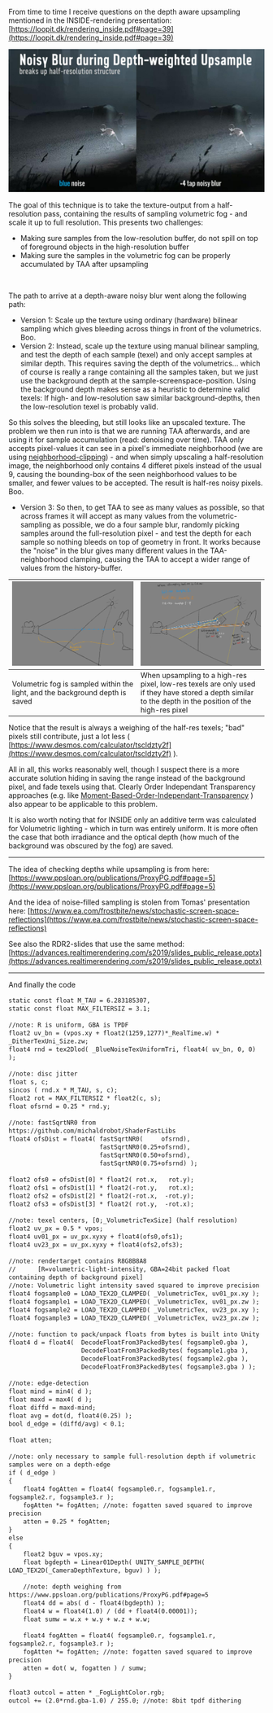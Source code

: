 From time to time I receive questions on the depth aware upsampling mentioned in the INSIDE-rendering presentation: [https://loopit.dk/rendering_inside.pdf#page=39](https://loopit.dk/rendering_inside.pdf#page=39)

![noisy blur](noisy_blur01.png)

The goal of this technique is to take the texture-output from a half-resolution pass, containing the results of sampling volumetric fog -  and scale it up to full resolution. This presents two challenges:
* Making sure samples from the low-resolution buffer, do not spill on top of foreground objects in the high-resolution buffer
* Making sure the samples in the volumetric fog can be properly accumulated by TAA after upsampling

<br>

The path to arrive at a depth-aware noisy blur went along the following path:

* Version 1: Scale up the texture using ordinary (hardware) bilinear sampling which gives bleeding across things in front of the volumetrics. Boo.
* Version 2: Instead, scale up the texture using manual bilinear sampling, and test the depth of each sample (texel) and only accept samples at similar depth. This requires saving the depth of the volumetrics... which of course is really a range containing all the samples taken, but we just use the background depth at the sample-screenspace-position. Using the background depth makes sense as a heuristic to determine valid texels: If high- and low-resolution saw similar background-depths, then the low-resolution texel is probably valid.

So this solves the bleeding, but still looks like an upscaled texture. The problem we then run into is that we are running TAA afterwards, and are using it for sample accumulation (read: denoising over time). TAA only accepts pixel-values it can see in a pixel's immediate neighborhood (we are using [neighborhood-clipping](https://github.com/playdeadgames/temporal)) - and when simply upscaling a half-resolution image, the neighborhood only contains 4 differet pixels instead of the usual 9, causing the bounding-box of the seen neighborhood values to be smaller, and fewer values to be accepted. The result is half-res noisy pixels. Boo.

* Version 3: So then, to get TAA to see as many values as possible, so that across frames it will accept as many values from the volumetric-sampling as possible, we do a four sample blur, randomly picking samples around the full-resolution pixel - and test the depth for each sample so nothing bleeds on top of geometry in front. It works because the "noise" in the blur gives many different values in the TAA-neighborhood clamping, causing the TAA to accept a wider range of values from the history-buffer.

| ![sample00](noisy_blur_sample00_1.png) | ![sample01](noisy_blur_sample01_1.png) |
|------|------|
| Volumetric fog is sampled within the light, and the background depth is saved | When upsampling to a high-res pixel, low-res texels are only used if they have stored a depth similar to the depth in the position of the high-res pixel | 

Notice that the result is always a weighing of the half-res texels; "bad" pixels still contribute, just a lot less ( [https://www.desmos.com/calculator/tscldzty2f](https://www.desmos.com/calculator/tscldzty2f) ).


All in all, this works reasonably well, though I suspect there is a more accurate solution hiding in saving the range instead of the background pixel, and fade texels using that. Clearly Order Independant Transparency approaches (e.g. like [Moment-Based-Order-Independant-Transparency](https://cg.ivd.kit.edu/english/mboit.php) ) also appear to be applicable to this problem.

It is also worth noting that for INSIDE only an additive term was calculated for Volumetric lighting - which in turn was entirely uniform. It is more often the case that both irradiance and the optical depth (how much of the background was obscured by the fog) are saved.

***

The idea of checking depths while upsampling is from here: [https://www.ppsloan.org/publications/ProxyPG.pdf#page=5](https://www.ppsloan.org/publications/ProxyPG.pdf#page=5)

And the idea of noise-filled sampling is stolen from Tomas' presentation here:
[https://www.ea.com/frostbite/news/stochastic-screen-space-reflections](https://www.ea.com/frostbite/news/stochastic-screen-space-reflections)

See also the RDR2-slides that use the same method:
[https://advances.realtimerendering.com/s2019/slides_public_release.pptx](https://advances.realtimerendering.com/s2019/slides_public_release.pptx)

***

And finally the code

```hlsl
static const float M_TAU = 6.283185307,
static const float MAX_FILTERSIZ = 3.1;

//note: R is uniform, GBA is TPDF
float2 uv_bn = (vpos.xy + float2(1259,1277)*_RealTime.w) * _DitherTexUni_Size.zw;
float4 rnd = tex2Dlod( _BlueNoiseTexUniformTri, float4( uv_bn, 0, 0) );

//note: disc jitter
float s, c;
sincos ( rnd.x * M_TAU, s, c);
float2 rot = MAX_FILTERSIZ * float2(c, s);
float ofsrnd = 0.25 * rnd.y;

//note: fastSqrtNR0 from https://github.com/michaldrobot/ShaderFastLibs
float4 ofsDist = float4( fastSqrtNR0(     ofsrnd),
                         fastSqrtNR0(0.25+ofsrnd),
                         fastSqrtNR0(0.50+ofsrnd),
                         fastSqrtNR0(0.75+ofsrnd) );

float2 ofs0 = ofsDist[0] * float2( rot.x,   rot.y);
float2 ofs1 = ofsDist[1] * float2(-rot.y,   rot.x);
float2 ofs2 = ofsDist[2] * float2(-rot.x,  -rot.y);
float2 ofs3 = ofsDist[3] * float2( rot.y,  -rot.x);

//note: texel centers, [0;_VolumetricTexSize] (half resolution)
float2 uv_px = 0.5 * vpos;
float4 uv01_px = uv_px.xyxy + float4(ofs0,ofs1);
float4 uv23_px = uv_px.xyxy + float4(ofs2,ofs3);

//note: rendertarget contains R8G8B8A8
//      [R=volumetric-light-intensity, GBA=24bit packed float containing depth of background pixel]
//note: Volumetric light intensity saved squared to improve precision
float4 fogsample0 = LOAD_TEX2D_CLAMPED( _VolumetricTex, uv01_px.xy );
float4 fogsample1 = LOAD_TEX2D_CLAMPED( _VolumetricTex, uv01_px.zw );
float4 fogsample2 = LOAD_TEX2D_CLAMPED( _VolumetricTex, uv23_px.xy );
float4 fogsample3 = LOAD_TEX2D_CLAMPED( _VolumetricTex, uv23_px.zw );

//note: function to pack/unpack floats from bytes is built into Unity
float4 d = float4(  DecodeFloatFrom3PackedBytes( fogsample0.gba ),
                    DecodeFloatFrom3PackedBytes( fogsample1.gba ),
                    DecodeFloatFrom3PackedBytes( fogsample2.gba ),
                    DecodeFloatFrom3PackedBytes( fogsample3.gba ) );

//note: edge-detection
float mind = min4( d );
float maxd = max4( d );
float diffd = maxd-mind;
float avg = dot(d, float4(0.25) );
bool d_edge = (diffd/avg) < 0.1;

float atten;

//note: only necessary to sample full-resolution depth if volumetric samples were on a depth-edge
if ( d_edge )
{
    float4 fogAtten = float4( fogsample0.r, fogsample1.r, fogsample2.r, fogsample3.r );
    fogAtten *= fogAtten; //note: fogatten saved squared to improve precision
    atten = 0.25 * fogAtten;
}
else
{
    float2 bguv = vpos.xy;
    float bgdepth = Linear01Depth( UNITY_SAMPLE_DEPTH( LOAD_TEX2D(_CameraDepthTexture, bguv) ) );

    //note: depth weighing from https://www.ppsloan.org/publications/ProxyPG.pdf#page=5
    float4 dd = abs( d - float4(bgdepth) );
    float4 w = float4(1.0) / (dd + float4(0.00001));
    float sumw = w.x + w.y + w.z + w.w;

    float4 fogAtten = float4( fogsample0.r, fogsample1.r, fogsample2.r, fogsample3.r );
    fogAtten *= fogAtten; //note: fogatten saved squared to improve precision
    atten = dot( w, fogatten ) / sumw;
}

float3 outcol = atten * _FogLightColor.rgb;
outcol += (2.0*rnd.gba-1.0) / 255.0; //note: 8bit tpdf dithering
```
